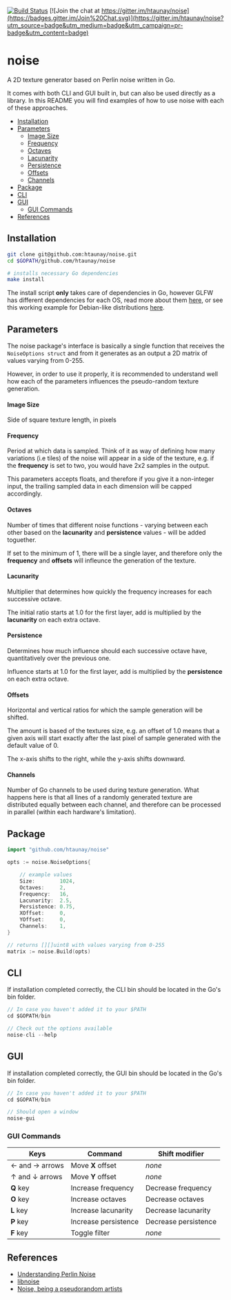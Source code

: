 [![Build Status](https://travis-ci.org/htaunay/noise.svg?branch=master)](https://travis-ci.org/htaunay/noise)
[![Join the chat at https://gitter.im/htaunay/noise](https://badges.gitter.im/Join%20Chat.svg)](https://gitter.im/htaunay/noise?utm_source=badge&utm_medium=badge&utm_campaign=pr-badge&utm_content=badge)

noise
=====

A 2D texture generator based on Perlin noise written in Go.

It comes with both CLI and GUI built in, but can also be used directly as a
library. In this README you will find examples of how to use noise with each
of these approaches.

* [Installation](#installation)
* [Parameters](#parameters)
	* [Image Size](#image-size)
	* [Frequency](#frequency)
	* [Octaves](#octaves)
	* [Lacunarity](#lacunarity)
	* [Persistence](#persistence)
	* [Offsets](#offsets)
	* [Channels](#channels)
* [Package](#package)
* [CLI](#cli)
* [GUI](#gui)
	* [GUI Commands](#gui-commands)
* [References](#references)

## Installation

```bash
git clone git@github.com:htaunay/noise.git
cd $GOPATH/github.com/htaunay/noise

# installs necessary Go dependencies
make install
```

The install script **only** takes care of dependencies in Go, however GLFW has
different dependencies for each OS, read more about them
[here](https://github.com/go-gl/glfw#installation), or see this working
example for Debian-like distributions
[here](https://github.com/htaunay/noise/blob/master/.travis.yml).

## Parameters

The noise package's interface is basically a single function that receives
the `NoiseOptions struct` and from it generates as an output a 2D matrix of
values varying from 0-255.

However, in order to use it properly, it is recommended to understand
well how each of the parameters influences the pseudo-random texture
generation.

#### Image Size

Side of square texture length, in pixels

#### Frequency

Period at which data is sampled. Think of it as way of defining how many
variations (i.e tiles) of the noise will appear in a side of the texture,
e.g. if the **frequency** is set to two, you would have 2x2 samples in the
output.

This parameters accepts floats, and therefore if you give it a non-integer
input, the trailing sampled data in each dimension will be capped accordingly.

#### Octaves

Number of times that different noise functions - varying between each other
based on the **lacunarity** and **persistence** values - will be added toguether.

If set to the minimum of 1, there will be a single layer, and therefore only
the **frequency** and **offsets** will infleunce the generation of the texture.

#### Lacunarity

Multiplier that determines how quickly the frequency increases for each
successive octave.

The initial ratio starts at 1.0 for the first layer, add is multiplied by the
**lacunarity** on each extra octave.

#### Persistence

Determines how much influence should each successive octave have, quantitatively
over the previous one.

Influence starts at 1.0 for the first layer, add is multiplied by the
**persistence** on each extra octave.

#### Offsets

Horizontal and vertical ratios for which the sample generation will be shifted.

The amount is based of the textures size, e.g. an offset of 1.0 means that a
given axis will start exactly after the last pixel of sample generated with
the default value of 0.

The x-axis shifts to the right, while the y-axis shifts downward.

#### Channels

Number of Go channels to be used during texture generation. What happens here
is that all lines of a randomly generated texture are distributed equally
between each channel, and therefore can be processed in parallel (within each
hardware's limitation).

## Package

```go
import "github.com/htaunay/noise"

opts := noise.NoiseOptions{

	// example values
	Size:        1024,
	Octaves:     2,
	Frequency:   16,
	Lacunarity:  2.5,
	Persistence: 0.75,
	XOffset:     0,
	YOffset:     0,
	Channels:    1,
}

// returns [][]uint8 with values varying from 0-255
matrix := noise.Build(opts)
```

## CLI

If installation completed correctly, the CLI bin should be located in the
Go's bin folder.

```go
// In case you haven't added it to your $PATH
cd $GOPATH/bin

// Check out the options available
noise-cli --help
```

## GUI

If installation completed correctly, the GUI bin should be located in the
Go's bin folder.

```go
// In case you haven't added it to your $PATH
cd $GOPATH/bin

// Should open a window
noise-gui
```

### GUI Commands

|Keys           |Command             |Shift modifier      |
|---------------|--------------------|--------------------|
|←  and → arrows|Move **X** offset   | *none*             |
|↑ and ↓ arrows |Move **Y** offset   | *none*             |
| **Q** key     |Increase frequency  |Decrease frequency  |
| **O** key     |Increase octaves    |Decrease octaves    |
| **L** key     |Increase lacunarity |Decrease lacunarity |
| **P** key     |Increase persistence|Decrease persistence|
| **F** key     |Toggle filter       | *none*             |

## References

* [Understanding Perlin Noise](http://flafla2.github.io/2014/08/09/perlinnoise.html)
* [libnoise](http://libnoise.sourceforge.net/index.html)
* [Noise, being a pseudorandom artists](http://catlikecoding.com/unity/tutorials/noise/)

